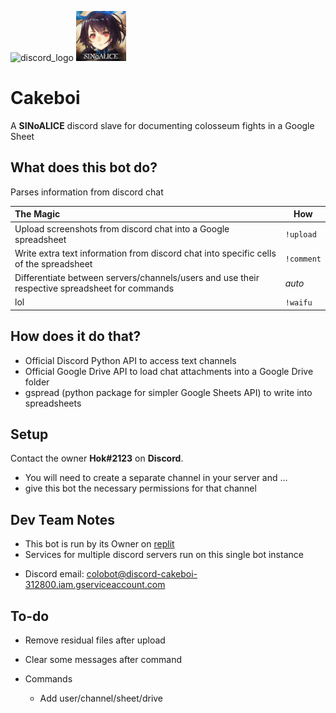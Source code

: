 <img src="https://discord.com/assets/41484d92c876f76b20c7f746221e8151.svg" alt="discord_logo" width="100" height="100" /> <img src="index.png" alt="sinoaliceLogo" width="80" height="80" />

# Cakeboi
 A **SINoALICE** discord slave for documenting colosseum fights in a Google Sheet

## What does this bot do?
Parses information from discord chat

The Magic | How
:-----------|-------------------------
Upload screenshots from discord chat into a Google spreadsheet | `!upload` 
Write extra text information from discord chat into specific cells of the spreadsheet |`!comment`
Differentiate between servers/channels/users and use their respective spreadsheet for commands | _auto_
lol | `!waifu` 


## How does it do that?

- Official Discord Python API to access text channels
- Official Google Drive API to load chat attachments into a Google Drive folder
- gspread (python package for simpler Google Sheets API) to write into spreadsheets

## Setup

Contact the owner **Hok#2123** on **Discord**.

- You will need to create a separate channel in your server and ...
- give this bot the necessary permissions for that channel

## Dev Team Notes

- This bot is run by its Owner on [replit](https://replit.com/)
- Services for multiple discord servers run on this single bot instance

* Discord email: colobot@discord-cakeboi-312800.iam.gserviceaccount.com


## To-do
- Remove residual files after upload
- Clear some messages after command

- Commands
    - Add user/channel/sheet/drive